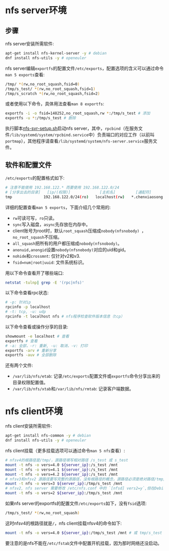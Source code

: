 # nfs server环境

## 步骤

nfs server安装所需软件:
```sh
apt-get install nfs-kernel-server -y # debian
dnf install nfs-utils -y # openeuler
```

nfs server编辑`exportfs`的配置文件`/etc/exports`，配置选项的含义可以通过命令`man 5 exports`查看:
```sh
/tmp/ *(rw,no_root_squash,fsid=0)
/tmp/s_test/ *(rw,no_root_squash,fsid=1)
/tmp/s_scratch *(rw,no_root_squash,fsid=2)
```

或者使用以下命令，具体用法查看`man 8 exportfs`:
```sh
exportfs -i -o fsid=148252,no_root_squash,rw *:/tmp/s_test # 添加
exportfs -u *:/tmp/s_test # 删除
```

执行脚本[nfs-svr-setup.sh](https://gitee.com/chenxiaosonggitee/blog/blob/master/courses/nfs/nfs-svr-setup.sh)启动nfs server，其中，`rpcbind`（在服务文件`/lib/systemd/system/rpcbind.service`中）负责端口的对应工作（以前叫`portmap`），其他程序请查看`/lib/systemd/system/nfs-server.service`服务文件。

## 软件和配置文件

`/etc/exports`的配置格式如下:
```sh
# 注意不能使用 192.168.122.* 而要使用 192.168.122.0/24
# [分享出去的目录]   [ip/(权限)]             [主机名]         [通配符]
tmp              192.168.122.0/24(ro)   localhost(rw)   *.chenxiaosong.com(ro,sync)
```
详细的配置查看`man 5 exports`，下面介绍几个常用的:

- `rw`可读可写，`ro`只读。
- `sync`写入磁盘，`async`先存放在内存中。
- client账号为root时，默认`root_squash`压缩成`nobody(nfsnobody) `，`no_root_squash`不压缩。
- `all_squash`把所有的用户都压缩成`nobody(nfsnobody)`。
- `anonuid,anongid`设置`nobody(nfsnobody)`对应的uid和gid。
- `nohide`和`crossmnt`: 仅针对v2和v3.
- `fsid=num|root|uuid`: 文件系统标识。

用以下命令查看开了哪些端口:
```sh
netstat -tulnp| grep -E '(rpc|nfs)'
```

以下命令查看rpc状态:
```sh
# -p: 针对ip
rpcinfo -p localhost
# -t: tcp, -u: udp
rpcinfo -t localhost nfs # nfs程序检查软件版本信息（tcp）
```

以下命令查看或操作分享的目录:
```sh
showmount -e localhost # 查看
exportfs # 查看
# -a: 全部，-r: 重新, -u: 取消，-v: 打印
exportfs -arv # 重新分享
exportfs -auv # 全部删除
```

还有两个文件:

- `/var/lib/nfs/etab`: 记录`/etc/exports`配置文件或`exportfs`命令分享出来的目录权限配置值。
- `/var/lib/nfs/xtab`和`/var/lib/nfs/rmtab`: 记录客户端数据。

# nfs client环境

nfs client安装所需软件:
```sh
apt-get install nfs-common -y # debian
dnf install nfs-utils -y # openeuler
```

nfs client挂载（更多挂载选项可以通过命令`man 5 nfs`查看）:
```sh
# nfsv4的根路径是/tmp/，源路径填写相对路径 /s_test 或 s_test
mount -t nfs -o vers=4.0 ${server_ip}:/s_test /mnt
mount -t nfs -o vers=4.1 ${server_ip}:/s_test /mnt
mount -t nfs -o vers=4.2 ${server_ip}:/s_test /mnt
# nfsv3和nfsv2 源路径要写完整的源路径，没有根路径的概念，源路径必须是绝对路径/tmp/s_test
mount -t nfs -o vers=3 ${server_ip}:/tmp/s_test /mnt
# nfsv2, nfs server 需要修改 /etc/nfs.conf 中的 `[nfsd] vers2=y`,但在Debian 11 (bullseye) 上安装的nfs-utils 1.3.3上找不到/etc/nfs.conf
mount -t nfs -o vers=2 ${server_ip}:/tmp/s_test /mnt
```

如果nfs server的exportfs的配置文件`/etc/exports`如下，没有`fsid`选项:
```sh
/tmp/s_test/ *(rw,no_root_squash)
```

这时nfsv4的根路径就是`/`，nfs client挂载nfsv4的命令如下:
```sh
mount -t nfs -o vers=4.0 ${server_ip}:/tmp/s_test /mnt # 或 tmp/s_test
```

要注意的是nfs不能在`/etc/fstab`文件中配置开机挂载，因为那时网络还没启动。